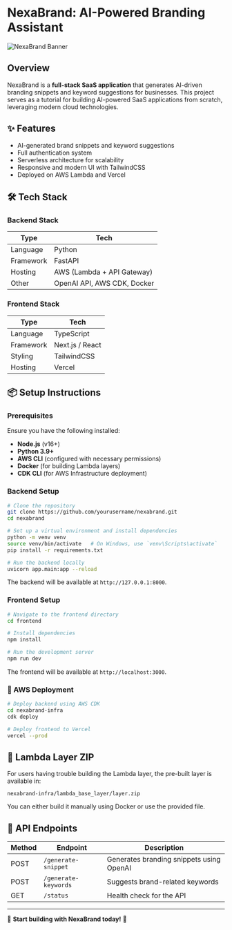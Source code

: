 # NexaBrand: AI-Powered Branding Assistant

![NexaBrand Banner](https://your-image-url.com/banner.png)

## Overview
NexaBrand is a **full-stack SaaS application** that generates AI-driven branding snippets and keyword suggestions for businesses. This project serves as a tutorial for building AI-powered SaaS applications from scratch, leveraging modern cloud technologies.


## ✨ Features
- AI-generated brand snippets and keyword suggestions
- Full authentication system
- Serverless architecture for scalability
- Responsive and modern UI with TailwindCSS
- Deployed on AWS Lambda and Vercel

## 🛠 Tech Stack

### Backend Stack
| Type      | Tech      |
|-----------|----------|
| Language  | Python   |
| Framework | FastAPI  |
| Hosting   | AWS (Lambda + API Gateway) |
| Other     | OpenAI API, AWS CDK, Docker |

### Frontend Stack
| Type      | Tech      |
|-----------|----------|
| Language  | TypeScript |
| Framework | Next.js / React |
| Styling   | TailwindCSS |
| Hosting   | Vercel |

## 📦 Setup Instructions

### Prerequisites
Ensure you have the following installed:
- **Node.js** (v16+)
- **Python 3.9+**
- **AWS CLI** (configured with necessary permissions)
- **Docker** (for building Lambda layers)
- **CDK CLI** (for AWS Infrastructure deployment)

### Backend Setup
```sh
# Clone the repository
git clone https://github.com/yourusername/nexabrand.git
cd nexabrand

# Set up a virtual environment and install dependencies
python -m venv venv
source venv/bin/activate   # On Windows, use `venv\Scripts\activate`
pip install -r requirements.txt

# Run the backend locally
uvicorn app.main:app --reload
```
The backend will be available at `http://127.0.0.1:8000`.

### Frontend Setup
```sh
# Navigate to the frontend directory
cd frontend

# Install dependencies
npm install

# Run the development server
npm run dev
```
The frontend will be available at `http://localhost:3000`.

### 🚀 AWS Deployment
```sh
# Deploy backend using AWS CDK
cd nexabrand-infra
cdk deploy

# Deploy frontend to Vercel
vercel --prod
```

## 📂 Lambda Layer ZIP
For users having trouble building the Lambda layer, the pre-built layer is available in:
```
nexabrand-infra/lambda_base_layer/layer.zip
```
You can either build it manually using Docker or use the provided file.

## 📡 API Endpoints
| Method | Endpoint | Description |
|--------|---------|-------------|
| POST   | `/generate-snippet` | Generates branding snippets using OpenAI |
| POST   | `/generate-keywords` | Suggests brand-related keywords |
| GET    | `/status` | Health check for the API |

---
🚀 **Start building with NexaBrand today!** 🚀
